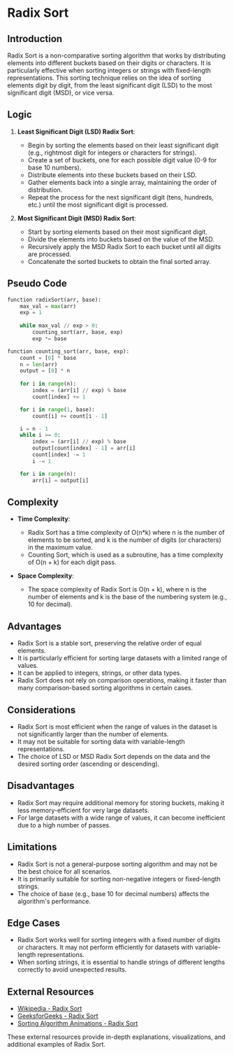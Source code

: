 # Radix Sort

## Introduction
Radix Sort is a non-comparative sorting algorithm that works by distributing elements into different buckets based on their digits or characters. It is particularly effective when sorting integers or strings with fixed-length representations. This sorting technique relies on the idea of sorting elements digit by digit, from the least significant digit (LSD) to the most significant digit (MSD), or vice versa.

## Logic
1. **Least Significant Digit (LSD) Radix Sort**:
   - Begin by sorting the elements based on their least significant digit (e.g., rightmost digit for integers or characters for strings).
   - Create a set of buckets, one for each possible digit value (0-9 for base 10 numbers).
   - Distribute elements into these buckets based on their LSD.
   - Gather elements back into a single array, maintaining the order of distribution.
   - Repeat the process for the next significant digit (tens, hundreds, etc.) until the most significant digit is processed.

2. **Most Significant Digit (MSD) Radix Sort**:
   - Start by sorting elements based on their most significant digit.
   - Divide the elements into buckets based on the value of the MSD.
   - Recursively apply the MSD Radix Sort to each bucket until all digits are processed.
   - Concatenate the sorted buckets to obtain the final sorted array.

## Pseudo Code
```python
function radixSort(arr, base):
    max_val = max(arr)
    exp = 1
    
    while max_val // exp > 0:
        counting_sort(arr, base, exp)
        exp *= base

function counting_sort(arr, base, exp):
    count = [0] * base
    n = len(arr)
    output = [0] * n
    
    for i in range(n):
        index = (arr[i] // exp) % base
        count[index] += 1

    for i in range(1, base):
        count[i] += count[i - 1]

    i = n - 1
    while i >= 0:
        index = (arr[i] // exp) % base
        output[count[index] - 1] = arr[i]
        count[index] -= 1
        i -= 1

    for i in range(n):
        arr[i] = output[i]
```

## Complexity
- **Time Complexity**:
    - Radix Sort has a time complexity of O(n*k) where n is the number of elements to be sorted, and k is the number of digits (or characters) in the maximum value.
    - Counting Sort, which is used as a subroutine, has a time complexity of O(n + k) for each digit pass.

- **Space Complexity**:
    - The space complexity of Radix Sort is O(n + k), where n is the number of elements and k is the base of the numbering system (e.g., 10 for decimal).

## Advantages
- Radix Sort is a stable sort, preserving the relative order of equal elements.
- It is particularly efficient for sorting large datasets with a limited range of values.
- It can be applied to integers, strings, or other data types.
- Radix Sort does not rely on comparison operations, making it faster than many comparison-based sorting algorithms in certain cases.

## Considerations
- Radix Sort is most efficient when the range of values in the dataset is not significantly larger than the number of elements.
- It may not be suitable for sorting data with variable-length representations.
- The choice of LSD or MSD Radix Sort depends on the data and the desired sorting order (ascending or descending).

## Disadvantages
- Radix Sort may require additional memory for storing buckets, making it less memory-efficient for very large datasets.
- For large datasets with a wide range of values, it can become inefficient due to a high number of passes.

## Limitations
- Radix Sort is not a general-purpose sorting algorithm and may not be the best choice for all scenarios.
- It is primarily suitable for sorting non-negative integers or fixed-length strings.
- The choice of base (e.g., base 10 for decimal numbers) affects the algorithm's performance.

## Edge Cases
- Radix Sort works well for sorting integers with a fixed number of digits or characters. It may not perform efficiently for datasets with variable-length representations.
- When sorting strings, it is essential to handle strings of different lengths correctly to avoid unexpected results.

## External Resources
- [Wikipedia - Radix Sort](https://en.wikipedia.org/wiki/Radix_sort)
- [GeeksforGeeks - Radix Sort](https://www.geeksforgeeks.org/radix-sort/)
- [Sorting Algorithm Animations - Radix Sort](https://www.cs.usfca.edu/~galles/visualization/RadixSort.html)

These external resources provide in-depth explanations, visualizations, and additional examples of Radix Sort.